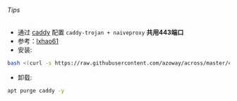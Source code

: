 ###### Tips
* 通过  [caddy](https://github.com/caddyserver/caddy/releases)  配置  `caddy-trojan + naiveproxy`  **共用443端口**  
* 参考：[lxhao61](https://github.com/lxhao61/integrated-examples)
* 安装:
```bash
bash <(curl -s https://raw.githubusercontent.com/azoway/across/master/caddy/caddy_fly.sh) my.domain.com 
```
* 卸载:
```bash
apt purge caddy -y
```
